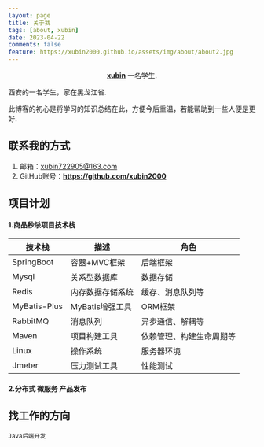 ```yaml
---
layout: page
title: 关于我
tags: [about, xubin]
date: 2023-04-22
comments: false
feature: https://xubin2000.github.io/assets/img/about/about2.jpg
---
```


<center><a href="https://xubin2000.github.io"><b>xubin</b></a> 一名学生.</center>

西安的一名学生，家在黑龙江省.

此博客的初心是将学习的知识总结在此，方便今后重温，若能帮助到一些人便是更好.

## 联系我的方式

1. 邮箱：xubin722905@163.com
2. GitHub账号：<a href="https://github.com/xubin2000"><b>https://github.com/xubin2000</b></a> 


## 项目计划

#### 1.商品秒杀项目技术栈  
  
| 技术栈 | 描述 | 角色 |  
| ---- | ---- | ---- |  
| SpringBoot | 容器+MVC框架 | 后端框架 |  
| Mysql | 关系型数据库 | 数据存储 |  
| Redis | 内存数据存储系统 | 缓存、消息队列等 |  
| MyBatis-Plus | MyBatis增强工具 | ORM框架 |  
| RabbitMQ | 消息队列 | 异步通信、解耦等 |  
| Maven | 项目构建工具 | 依赖管理、构建生命周期等 |  
| Linux | 操作系统 | 服务器环境 |  
| Jmeter | 压力测试工具 | 性能测试 |

#### 2.分布式 微服务 产品发布

## 找工作的方向

    Java后端开发


